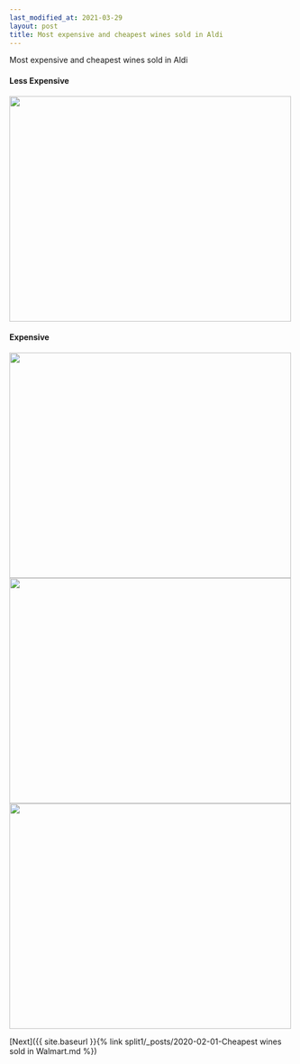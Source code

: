 ```yaml
---
last_modified_at: 2021-03-29
layout: post
title: Most expensive and cheapest wines sold in Aldi
---
```


Most expensive and cheapest wines sold in Aldi

<H4>Less Expensive</H4>

<img src="{{ site.baseurl }}/images/winking owl sauvignon blanc.jpg" class="responsive" width="500" height="400" />


<H4>Expensive</H4>

<img src="{{ site.baseurl }}/images/Vve Monsigny Champagne Rose.jpg" class="responsive" width="500" height="400" />


<img src="{{ site.baseurl }}/images/30 Miles Cabernet Sauvignon2.jpg" class="responsive" width="500" height="400" />


<img src="{{ site.baseurl }}/images/30 Miles Cabernet Sauvignon1.jpg" class="responsive" width="500" height="400" />

[Next]({{ site.baseurl }}{% link split1/_posts/2020-02-01-Cheapest wines sold in Walmart.md %})
